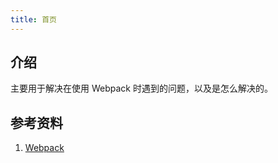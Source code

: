 ```yaml
---
title: 首页
---
```


## 介绍

主要用于解决在使用 Webpack 时遇到的问题，以及是怎么解决的。



## 参考资料

1. [Webpack](https://webpack.docschina.org/)